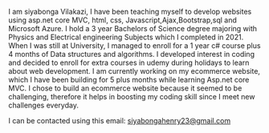I am siyabonga Vilakazi,
I have been teaching myself to develop websites using asp.net core MVC, html, css, Javascript,Ajax,Bootstrap,sql and Microsoft Azure.
I hold a 3 year Bachelors of Science degree majoring with Physics and Electrical engineering  Subjects which I completed in 2021. 
When I was still at University, I managed to enroll for a 1 year c# course plus 4 months of Data structures and algorithms.
I developed interest in coding and decided to enroll for extra courses in udemy during holidays to learn about web development.
I am currently working on my ecommerce website, which I have been building for 5 plus months while learning Asp.net core MVC. I chose to build an ecommerce website because it seemed to be challenging, therefore it helps in boosting my coding skill since I meet new challenges everyday.

I can be contacted using this email: siyabongahenry23@gmail.com
